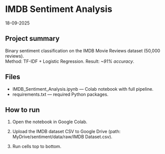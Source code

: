 # IMDB Sentiment Analysis

18-09-2025  

## Project summary
Binary sentiment classification on the IMDB Movie Reviews dataset (50,000 reviews).  
Method: TF-IDF + Logistic Regression. Result: *~91% accuracy*.

## Files
- IMDB_Sentiment_Analysis.ipynb — Colab notebook with full pipeline.
- requirements.txt — required Python packages.

## How to run
1. Open the notebook in Google Colab.
2. Upload the IMDB dataset CSV to Google Drive (path: MyDrive/sentiment/data/raw/IMDB Dataset.csv).

3. Run cells top to bottom.
